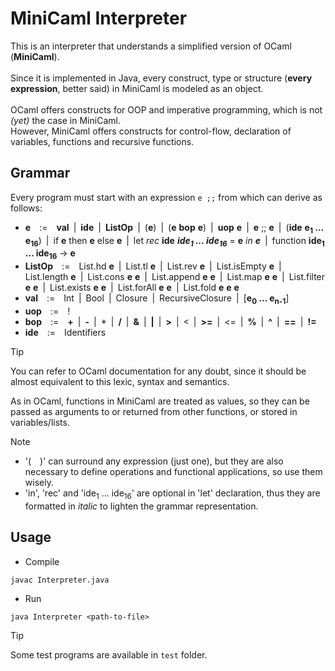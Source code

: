 # MiniCaml Interpreter

This is an interpreter that understands a simplified version of OCaml (**MiniCaml**).<br><br>
Since it is implemented in Java, every construct, type or structure (**every expression**, better said) in MiniCaml is modeled as an object.<br><br>
OCaml offers constructs for OOP and imperative programming, which is not _(yet)_ the case in MiniCaml.<br>
However, MiniCaml offers constructs for control-flow, declaration of variables, functions and recursive functions.<br>

## Grammar

Every program must start with an expression `e ;;` from which can derive as follows:

- **e**&emsp;:=&emsp;**val**&ensp;|&ensp;**ide**&ensp;|&ensp;**ListOp**&ensp;|&ensp;(**e**)&ensp;|&ensp;(**e** **bop** **e**)&ensp;|&ensp;**uop** **e**&ensp;|&ensp;**e** ;; **e**&ensp;|&ensp;(**ide** **e<sub>1</sub> ... e<sub>16</sub>**)&ensp;|&ensp;if **e** then **e** else **e**&ensp;|&ensp;let _rec_ **ide** _**ide<sub>1</sub> ... ide<sub>16</sub>**_ = **e** _in **e**_&ensp;|&ensp;function **ide<sub>1</sub> ... ide<sub>16</sub>** -> **e**<br>
- **ListOp**&emsp;:=&emsp;List.hd **e**&ensp;|&ensp;List.tl **e**&ensp;|&ensp;List.rev **e**&ensp;|&ensp;List.isEmpty **e**&ensp;|&ensp;List.length **e**&ensp;|&ensp;List.cons **e** **e**&ensp;|&ensp;List.append **e** **e**&ensp;|&ensp;List.map **e** **e**&ensp;|&ensp;List.filter **e** **e**&ensp;|&ensp;List.exists **e** **e**&ensp;|&ensp;List.forAll **e** **e**&ensp;|&ensp;List.fold **e** **e** **e**<br>
- **val**&emsp;:=&emsp;Int&ensp;|&ensp;Bool&ensp;|&ensp;Closure&ensp;|&ensp;RecursiveClosure&ensp;|&ensp;[**e<sub>0</sub> ... e<sub>n-1</sub>**]<br>
- **uop**&emsp;:=&emsp;!<br>
- **bop**&emsp;:=&emsp;**+**&ensp;|&ensp;**-**&ensp;|&ensp;\*&ensp;|&ensp;**/**&ensp;|&ensp;**&**&ensp;|&ensp;**|**&ensp;|&ensp;**>**&ensp;|&ensp;<&ensp;|&ensp;**>=**&ensp;|&ensp;<=&ensp;|&ensp;**%**&ensp;|&ensp;**^**&ensp;|&ensp;**==**&ensp;|&ensp;**!=**<br>
- **ide**&emsp;:=&emsp;Identifiers<br>

> [!TIP]
> You can refer to OCaml documentation for any doubt, since it should be almost equivalent to this lexic, syntax and semantics.

As in OCaml, functions in MiniCaml are treated as values, so they can be passed as arguments to or returned from other functions, or stored in variables/lists.<br>

> [!NOTE]
>
> - '(&ensp;&ensp;)' can surround any expression (just one), but they are also necessary to define operations and functional applications, so use them wisely.
> - 'in', 'rec' and 'ide<sub>1</sub> ... ide<sub>16</sub>' are optional in 'let' declaration, thus they are formatted in _italic_ to lighten the grammar representation.

## Usage

- Compile

```
javac Interpreter.java
```

- Run

```
java Interpreter <path-to-file>
```

> [!TIP]
> Some test programs are available in `test` folder.
